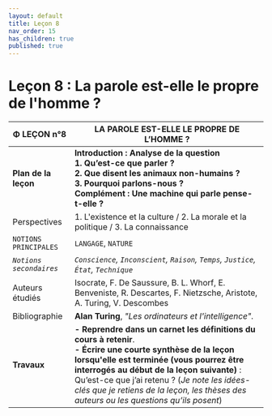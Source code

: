 ```yaml
---
layout: default
title: Leçon 8
nav_order: 15
has_children: true
published: true
---
```


# Leçon 8 : La parole est-elle le propre de l'homme ?

| Φ LEÇON n°8             | LA PAROLE EST-ELLE LE PROPRE DE L’HOMME ? |
| ----------------------- | ----------------------------- |
| **Plan de la leçon**    | **Introduction : Analyse de la question <br />1. Qu’est-ce que parler ?<br />2. Que disent les animaux non-humains ?<br />3. Pourquoi parlons-nous ? <br> Complément : Une machine qui parle pense-t-elle ?**   |
| Perspectives     | 1. L'existence et la culture / 2. La morale et la politique / 3. La connaissance     |
| `NOTIONS PRINCIPALES`   | `LANGAGE`, `NATURE`  |
| *`Notions secondaires`* | *`Conscience`, `Inconscient`, `Raison`, `Temps`, `Justice`, `État`, `Technique`*      |
| Auteurs étudiés         | Isocrate, F. De Saussure, B. L. Whorf, E. Benveniste, R. Descartes, F. Nietzsche, Aristote, A. Turing, V. Descombes     |
| Bibliographie     | **Alan Turing**, *"Les ordinateurs et l'intelligence"*.      |
| **Travaux**    | **- Reprendre dans un carnet les définitions du cours à retenir**. <br>**- Écrire une courte synthèse de la leçon lorsqu'elle est terminée (vous pourrez être interrogés au début de la leçon suivante)** : Qu’est-ce que j’ai retenu ? (*Je note les idées-clés que je retiens de la leçon, les thèses des auteurs ou les questions qu’ils posent*) |


